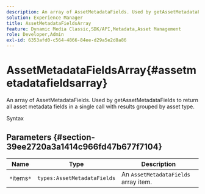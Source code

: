 ```yaml
---
description: An array of AssetMetadataFields. Used by getAssetMetadataFields to return all asset metadata fields in a single call with results grouped by asset type.
solution: Experience Manager
title: AssetMetadataFieldsArray
feature: Dynamic Media Classic,SDK/API,Metadata,Asset Management
role: Developer,Admin
exl-id: 6353afd0-c564-4866-84ee-d29a5e2d8a86
---
```

# AssetMetadataFieldsArray{#assetmetadatafieldsarray}

An array of AssetMetadataFields. Used by getAssetMetadataFields to return all asset metadata fields in a single call with results grouped by asset type.

 Syntax 

## Parameters {#section-39ee2720a3a1414c966fd47b677f7104}

|  Name  | Type  | Description  |
|---|---|---|
|  `*`items`*`  | `types:AssetMetadataFields`  |An `AssetMetadataFields` array item.  |
